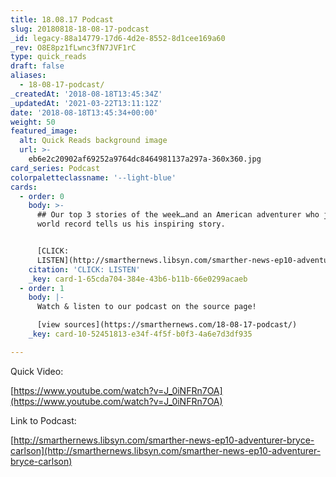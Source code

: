 ```yaml
---
title: 18.08.17 Podcast
slug: 20180818-18-08-17-podcast
_id: legacy-88a14779-17d6-4d2e-8552-8d1cee169a60
_rev: O8E8pz1fLwnc3fN7JVF1rC
type: quick_reads
draft: false
aliases:
  - 18-08-17-podcast/
_createdAt: '2018-08-18T13:45:34Z'
_updatedAt: '2021-03-22T13:11:12Z'
date: '2018-08-18T13:45:34+00:00'
weight: 50
featured_image:
  alt: Quick Reads background image
  url: >-
    eb6e2c20902af69252a9764dc8464981137a297a-360x360.jpg
card_series: Podcast
colorpaletteclassname: '--light-blue'
cards:
  - order: 0
    body: >-
      ## Our top 3 stories of the week…and an American adventurer who just set a
      world record tells us his inspiring story.


      [CLICK:
      LISTEN](http://smarthernews.libsyn.com/smarther-news-ep10-adventurer-bryce-carlson)
    citation: 'CLICK: LISTEN'
    _key: card-1-65cda704-384e-43b6-b11b-66e0299acaeb
  - order: 1
    body: |-
      Watch & listen to our podcast on the source page!

      [view sources](https://smarthernews.com/18-08-17-podcast/)
    _key: card-10-52451813-e34f-4f5f-b0f3-4a6e7d3df935

---
```

Quick Video:

[https://www.youtube.com/watch?v=J_0iNFRn7OA](https://www.youtube.com/watch?v=J_0iNFRn7OA)

Link to Podcast:

[http://smarthernews.libsyn.com/smarther-news-ep10-adventurer-bryce-carlson](http://smarthernews.libsyn.com/smarther-news-ep10-adventurer-bryce-carlson)